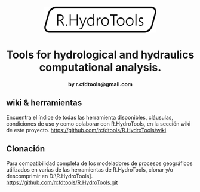 <div align="center">
  <br>
  <img alt="R.HydroTools" src="https://github.com/rcfdtools/rcfdtools/blob/main/Icons/R.HydroTools.svg" width="300px">
  <h1>Tools for hydrological and hydraulics computational analysis.</h1>
  <strong>by r.cfdtools@gmail.com</strong>
</div>


## wiki & herramientas

Encuentra el índice de todas las herramienta disponibles, cláusulas, condiciones de uso y como colaborar con R.HydroTools, en la sección wiki de este proyecto. https://github.com/rcfdtools/R.HydroTools/wiki

## Clonación

Para compatibilidad completa de los modeladores de procesos geográficos utilizados en varias de las herramientas de R.HydroTools, clonar y/o descomprimir en D:\R.HydroTools]. https://github.com/rcfdtools/R.HydroTools.git

